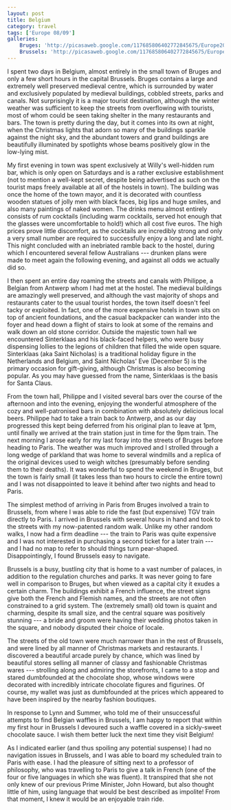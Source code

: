 ```yaml
---
layout: post
title: Belgium
category: travel
tags: ['Europe 08/09']
galleries:
    Bruges: 'http://picasaweb.google.com/117685806402772845675/Europe20082009Bruges?authkey=Gv1sRgCKXTrN_9uczPqAE'
    Brussels: 'http://picasaweb.google.com/117685806402772845675/Europe20082009Brussels?authkey=Gv1sRgCP32tIXY1-3hrgE'
---
```


I spent two days in Belgium, almost entirely in the small town of Bruges and
only a few short hours in the capital Brussels.
Bruges contains a large and extremely well preserved medieval centre, which is
surrounded by water and exclusively populated by medieval buildings, cobbled
streets, parks and canals.
Not surprisingly it is a major tourist destination, although the winter
weather was sufficient to keep the streets from overflowing with tourists,
most of whom could be seen taking shelter in the many restaurants and bars.
The town is pretty during the day, but it comes into its own at night, when
the Christmas lights that adorn so many of the buildings sparkle against the
night sky, and the abundant towers and grand buildings are beautifully
illuminated by spotlights whose beams positively glow in the low-lying mist.

My first evening in town was spent exclusively at Willy's well-hidden rum bar,
which is only open on Saturdays and is a rather exclusive establishment (not
to mention a well-kept secret, despite being advertised as such on the tourist
maps freely available at all of the hostels in town).
The building was once the home of the town mayor, and it is decorated with
countless wooden statues of jolly men with black faces, big lips and huge
smiles, and also many paintings of naked women.
The drinks menu almost entirely consists of rum cocktails (including warm
cocktails, served hot enough that the glasses were uncomfortable to hold!)
which all cost five euros.
The high prices prove little discomfort, as the cocktails are incredibly
strong and only a very small number are required to successfully enjoy a long
and late night.
This night concluded with an inebriated ramble back to the hostel, during
which I encountered several fellow Australians --- drunken plans were made to
meet again the following evening, and against all odds we actually did so.

I then spent an entire day roaming the streets and canals with Philippe, a
Belgian from Antwerp whom I had met at the hostel.
The medieval buildings are amazingly well preserved, and although the vast
majority of shops and restaurants cater to the usual tourist hordes, the town
itself doesn't feel tacky or exploited.
In fact, one of the more expensive hotels in town sits on top of ancient
foundations, and the casual backpacker can wander into the foyer and head down
a flight of stairs to look at some of the remains and walk down an old stone
corridor.
Outside the majestic town hall we encountered Sinterklaas and his black-faced
helpers, who were busy dispensing lollies to the legions of children that
filled the wide open square.
Sinterklaas (aka Saint Nicholas) is a traditional holiday figure in the
Netherlands and Belgium, and Saint Nicholas' Eve (December 5) is the primary
occasion for gift-giving, although Christmas is also becoming popular.
As you may have guessed from the name, Sinterklaas is the basis for Santa
Claus.

From the town hall, Philippe and I visited several bars over the course of the
afternoon and into the evening, enjoying the wonderful atmosphere of the cozy
and well-patronised bars in combination with absolutely delicious local beers.
Philippe had to take a train back to Antwerp, and as our day progressed this
kept being deferred from his original plan to leave at 1pm, until finally we
arrived at the train station just in time for the 9pm train.
The next morning I arose early for my last foray into the streets of Bruges
before heading to Paris.
The weather was much improved and I strolled through a long wedge of parkland
that was home to several windmills and a replica of the original devices used
to weigh witches (presumably before sending them to their deaths).
It was wonderful to spend the weekend in Bruges, but the town is fairly small
(it takes less than two hours to circle the entire town) and I was not
disappointed to leave it behind after two nights and head to Paris.

The simplest method of arriving in Paris from Bruges involved a train to
Brussels, from where I was able to ride the fast (but expensive) TGV train
directly to Paris.
I arrived in Brussels with several hours in hand and took to the streets with
my now-patented random walk.
Unlike my other random walks, I now had a firm deadline --- the train to
Paris was quite expensive and I was not interested in purchasing a second
ticket for a later train --- and I had no map to refer to should things turn
pear-shaped.
Disappointingly, I found Brussels easy to navigate.

Brussels is a busy, bustling city that is home to a vast number of palaces, in
addition to the regulation churches and parks.
It was never going to fare well in comparison to Bruges, but when viewed as a
capital city it exudes a certain charm.
The buildings exhibit a French influence, the street signs give both the
French and Flemish names, and the streets are not often constrained to a grid
system.
The (extremely small) old town is quaint and charming, despite its small size,
and the central square was positively stunning --- a bride and groom were
having their wedding photos taken in the square, and nobody disputed their
choice of locale.

The streets of the old town were much narrower than in the rest of Brussels,
and were lined by all manner of Christmas markets and restaurants.
I discovered a beautiful arcade purely by chance, which was lined by beautiful
stores selling all manner of classy and fashionable Christmas wares ---
strolling along and admiring the storefronts, I came to a stop and stared
dumbfounded at the chocolate shop, whose windows were decorated with
incredibly intricate chocolate figures and figurines.
Of course, my wallet was just as dumbfounded at the prices which appeared to
have been inspired by the nearby fashion boutiques.

In response to Lynn and Summer, who told me of their unsuccessful attempts to
find Belgian waffles in Brussels, I am happy to report that within my first
hour in Brussels I devoured such a waffle covered in a sickly-sweet chocolate
sauce.
I wish them better luck the next time they visit Belgium!

As I indicated earlier (and thus spoiling any potential suspense) I had no
navigation issues in Brussels, and I was able to board my scheduled train to
Paris with ease.
I had the pleasure of sitting next to a professor of philosophy, who was
travelling to Paris to give a talk in French (one of the four or five
languages in which she was fluent).
It transpired that she not only knew of our previous Prime Minister, John
Howard, but also thought little of him, using language that would be best
described as impolite!
From that moment, I knew it would be an enjoyable train ride.
